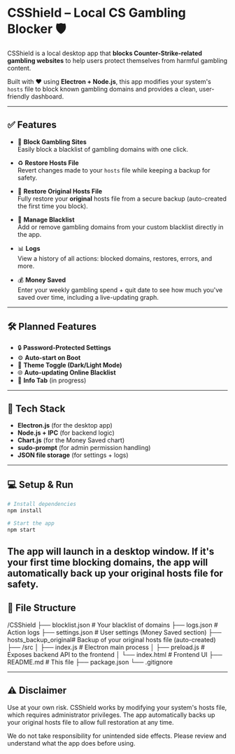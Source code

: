 # CSShield – Local CS Gambling Blocker 🛡️

CSShield is a local desktop app that **blocks Counter-Strike-related gambling websites** to help users protect themselves from harmful gambling content.

Built with ❤️ using **Electron + Node.js**, this app modifies your system's `hosts` file to block known gambling domains and provides a clean, user-friendly dashboard.

---

## ✅ Features

- 🚫 **Block Gambling Sites**  
  Easily block a blacklist of gambling domains with one click.

- ♻️ **Restore Hosts File**  
  Revert changes made to your `hosts` file while keeping a backup for safety.

- 💾 **Restore Original Hosts File**  
  Fully restore your **original** hosts file from a secure backup (auto-created the first time you block).

- 📝 **Manage Blacklist**  
  Add or remove gambling domains from your custom blacklist directly in the app.

- 📊 **Logs**  
  View a history of all actions: blocked domains, restores, errors, and more.

- 💰 **Money Saved**  
  Enter your weekly gambling spend + quit date to see how much you've saved over time, including a live-updating graph.

---

## 🛠 Planned Features

- 🔒 **Password-Protected Settings**  
- ⚙️ **Auto-start on Boot**  
- 🎨 **Theme Toggle (Dark/Light Mode)**  
- 🌐 **Auto-updating Online Blacklist**  
- 📖 **Info Tab** (in progress)

---

## 🚀 Tech Stack

- **Electron.js** (for the desktop app)
- **Node.js + IPC** (for backend logic)
- **Chart.js** (for the Money Saved chart)
- **sudo-prompt** (for admin permission handling)
- **JSON file storage** (for settings + logs)

---

## 💻 Setup & Run

```bash
# Install dependencies
npm install

# Start the app
npm start
```

The app will launch in a desktop window. If it's your first time blocking domains, the app will automatically back up your original hosts file for safety.
---
## 📂 File Structure
/CSShield
├── blocklist.json       # Your blacklist of domains
├── logs.json            # Action logs
├── settings.json        # User settings (Money Saved section)
├── hosts_backup_original# Backup of your original hosts file (auto-created)
├── /src
│   ├── index.js         # Electron main process
│   ├── preload.js       # Exposes backend API to the frontend
│   └── index.html       # Frontend UI
├── README.md            # This file
├── package.json
└── .gitignore

---
## ⚠️ Disclaimer
Use at your own risk.
CSShield works by modifying your system's hosts file, which requires administrator privileges. The app automatically backs up your original hosts file to allow full restoration at any time.

We do not take responsibility for unintended side effects. Please review and understand what the app does before using.
